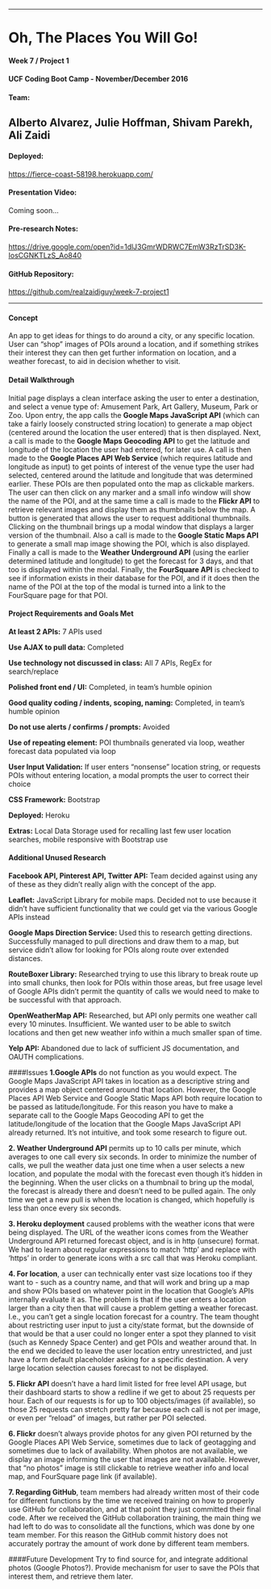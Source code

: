 -----------------------------------------
# Oh, The Places You Will Go!

#### Week 7 / Project 1
#### UCF Coding Boot Camp - November/December 2016

#### Team:
Alberto Alvarez, Julie Hoffman, Shivam Parekh, Ali Zaidi
-----------------------------------------

#### Deployed:
https://fierce-coast-58198.herokuapp.com/

#### Presentation Video:
Coming soon...

#### Pre-research Notes:
https://drive.google.com/open?id=1dlJ3GmrWDRWC7EmW3RzTrSD3K-IosCGNKTLzS_Ao840

#### GitHub Repository:
https://github.com/realzaidiguy/week-7-project1

-----------------------------------------

#### Concept
An app to get ideas for things to do around a city, or any specific location. User can “shop” images of POIs around a location, and if something strikes their interest they can then get further information on location, and a weather forecast, to aid in decision whether to visit.

#### Detail Walkthrough
Initial page displays a clean interface asking the user to enter a destination, and select a venue type of: Amusement Park, Art Gallery, Museum, Park or Zoo. Upon entry, the app calls the **Google Maps JavaScript API** (which can take a fairly loosely constructed string location) to generate a map object (centered around the location the user entered) that is then displayed. Next, a call is made to the **Google Maps Geocoding API** to get the latitude and longitude of the location the user had entered, for later use. A call is then made to the **Google Places API Web Service** (which requires latitude and longitude as input) to get points of interest of the venue type the user had selected, centered around the latitude and longitude that was determined earlier. These POIs are then populated onto the map as clickable markers. The user can then click on any marker and a small info window will show the name of the POI, and at the same time a call is made to the **Flickr API** to retrieve relevant images and display them as thumbnails below the map. A button is generated that allows the user to request additional thumbnails. Clicking on the thumbnail brings up a modal window that displays a larger version of the thumbnail. Also a call is made to the **Google Static Maps API** to generate a small map image showing the POI, which is also displayed. Finally a call is made to the **Weather Underground API** (using the earlier determined latitude and longitude) to get the forecast for 3 days, and that too is displayed within the modal. Finally, the **FourSquare API** is checked to see if information exists in their database for the POI, and if it does then the name of the POI at the top of the modal is turned into a link to the FourSquare page for that POI.

#### Project Requirements and Goals Met
**At least 2 APIs:** 7 APIs used

**Use AJAX to pull data:** Completed

**Use technology not discussed in class:** All 7 APIs, RegEx for search/replace

**Polished front end / UI:** Completed, in team’s humble opinion

**Good quality coding / indents, scoping, naming:** Completed, in team’s humble opinion

**Do not use alerts / confirms / prompts:** Avoided

**Use of repeating element:** POI thumbnails generated via loop, weather forecast data populated via loop

**User Input Validation:** If user enters “nonsense” location string, or requests POIs without entering location, a modal prompts the user to correct their choice

**CSS Framework:** Bootstrap

**Deployed:** Heroku

**Extras:** Local Data Storage used for recalling last few user location searches, mobile responsive with Bootstrap use

#### Additional Unused Research
**Facebook API, Pinterest API, Twitter API:** Team decided against using any of these as they didn’t really align with the concept of the app.

**Leaflet:** JavaScript Library for mobile maps. Decided not to use because it didn’t have sufficient functionality that we could get via the various Google APIs instead

**Google Maps Direction Service:** Used this to research getting directions. Successfully managed to pull directions and draw them to a map, but service didn’t allow for looking for POIs along route over extended distances.

**RouteBoxer Library:** Researched trying to use this library to break route up into small chunks, then look for POIs within those areas, but free usage level of Google APIs didn’t permit the quantity of calls we would need to make to be successful with that approach.

**OpenWeatherMap API:** Researched, but API only permits one weather call every 10 minutes. Insufficient. We wanted user to be able to switch locations and then get new weather info within a much smaller span of time.

**Yelp API:** Abandoned due to lack of sufficient JS documentation, and OAUTH complications.

####Issues
**1.Google APIs** do not function as you would expect. The Google Maps JavaScript API takes in location as a descriptive string and provides a map object centered around that location. However, the Google Places API Web Service and Google Static Maps API both require location to be passed as latitude/longitude. For this reason you have to make a separate call to the Google Maps Geocoding API to get the latitude/longitude of the location that the Google Maps JavaScript API already returned. It’s not intuitive, and took some research to figure out.

**2. Weather Underground API** permits up to 10 calls per minute, which averages to one call every six seconds. In order to minimize the number of calls, we pull the weather data just one time when a user selects a new location, and populate the modal with the forecast even though it’s hidden in the beginning. When the user clicks on a thumbnail to bring up the modal, the forecast is already there and doesn’t need to be pulled again. The only time we get a new pull is when the location is changed, which hopefully is less than once every six seconds.

**3. Heroku deployment** caused problems with the weather icons that were being displayed. The URL of the weather icons comes from the Weather Underground API returned forecast object, and is in http (unsecure) format. We had to learn about regular expressions to match ‘http’ and replace with ‘https’ in order to generate icons with a src call that was Heroku compliant.

**4. For location**, a user can technically enter vast size locations too if they want to - such as a country name, and that will work and bring up a map and show POIs based on whatever point in the location that Google’s APIs internally evaluate it as. The problem is that if the user enters a location larger than a city then that will cause a problem getting a weather forecast. I.e., you can’t get a single location forecast for a country. The team thought about restricting user input to just a city/state format, but the downside of that would be that a user could no longer enter a spot they planned to visit (such as Kennedy Space Center) and get POIs and weather around that. In the end we decided to leave the user location entry unrestricted, and just have a form default placeholder asking for a specific destination. A very large location selection causes forecast to not be displayed.

**5. Flickr API** doesn’t have a hard limit listed for free level API usage, but their dashboard starts to show a redline if we get to about 25 requests per hour. Each of our requests is for up to 100 objects/images (if available), so those 25 requests can stretch pretty far because each call is not per image, or even per “reload” of images, but rather per POI selected.

**6. Flickr** doesn’t always provide photos for any given POI returned by the Google Places API Web Service, sometimes due to lack of geotagging and sometimes due to lack of availability. When photos are not available, we display an image informing the user that images are not available. However, that “no photos” image is still clickable to retrieve weather info and local map, and FourSquare page link (if available).

**7. Regarding GitHub**, team members had already written most of their code for different functions by the time we received training on how to properly use GitHub for collaboration, and at that point they just committed their final code. After we received the GitHub collaboration training, the main thing we had left to do was to consolidate all the functions, which was done by one team member. For this reason the GitHub commit history does not accurately portray the amount of work done by different team members.

####Future Development
Try to find source for, and integrate additional photos (Google Photos?). Provide mechanism for user to save the POIs that interest them, and retrieve them later.
